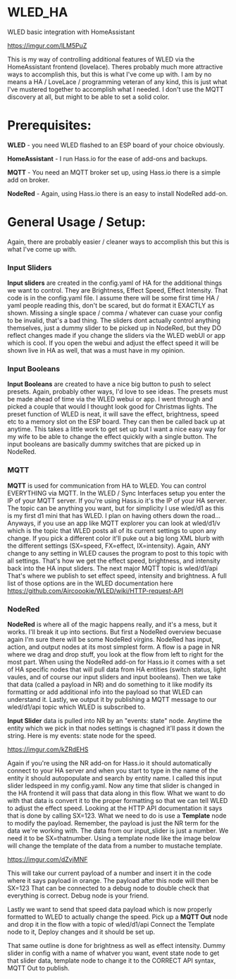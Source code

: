 # WLED_HA
WLED basic integration with HomeAssistant

https://imgur.com/lLM5PuZ

This is my way of controlling additional features of WLED via the HomeAssistant frontend (lovelace).  Theres probably much more attractive ways to accomplish this, but this is what I've come up with.  I am by no means a HA / LoveLace / programming veteran of any kind, this is just what I've mustered together to accomplish what I needed.  I don't use the MQTT discovery at all, but might to be able to set a solid color.

# **Prerequisites:**

**WLED** - you need WLED flashed to an ESP board of your choice obviously.

**HomeAssistant** - I run Hass.io for the ease of add-ons and backups.

**MQTT** - You need an MQTT broker set up, using Hass.io there is a simple add on broker.

**NodeRed** - Again, using Hass.io there is an easy to install NodeRed add-on.



# **General Usage / Setup:**

Again, there are probably easier / cleaner ways to accomplish this but this is what I've come up with.

### Input Sliders

**Input sliders** are created in the config.yaml of HA for the additional things we want to control.  They are Brightness, Effect Speed, Effect Intensity.  That code is in the config.yaml file.  I assume there will be some first time HA / yaml people reading this, don't be scared, but do format it EXACTLY as shown.  Missing a single space / comma / whatever can cuase your config to be invalid, that's a bad thing.  The sliders dont actually control anything themselves, just a dummy slider to be picked up in NodeRed, but they DO reflect changes made if you change the sliders via the WLED webUI or app which is cool.  If you open the webui and adjust the effect speed it will be shown live in HA as well, that was a must have in my opinion.

### Input Booleans

 **Input Booleans** are created to have a nice big button to push to select presets.  Again, probably other ways, I'd love to see ideas.  The presets must be made ahead of time via the WLED webui or app.  I went through and picked a couple that would I thought look good for Christmas lights.  The preset function of WLED is neat, it will save the effect, brightness, speed etc to a memory slot on the ESP board.  They can then be called back up at anytime.  This takes a little work to get set up but I want a nice easy way for my wife to be able to change the effect quickly with a single button.  The input booleans are basically dummy switches that are picked up in NodeRed.

### MQTT

**MQTT** is used for communication from HA to WLED.  You can control EVERYTHING via MQTT.  In the WLED / Sync Interfaces setup you enter the IP of your MQTT server.  If you're using Hass.io it's the IP of your HA server.  The topic can be anything you want, but for simplicity I use wled/d1 as this is my first d1 mini that has WLED.  I plan on having others down the road...  Anyways, if you use an app like MQTT explorer you can look at wled/d1/v which is the topic that WLED posts all of its current settings to upon any change.  If you pick a different color it'll puke out a big long XML blurb with the different settings (SX=speed, FX=effect, IX=intensity).  Again, ANY change to any setting in WLED causes the program to post to this topic with all settings.  That's how we get the effect speed, brightness, and intensity back into the HA input sliders.  The next major MQTT topic is wled/d1/api  That's where we publish to set effect speed, intensity and brightness.  A full list of those options are in the WLED documentation here https://github.com/Aircoookie/WLED/wiki/HTTP-request-API


### NodeRed

**NodeRed** is where all of the magic happens really, and it's a mess, but it works.  I'll break it up into sections.  But first a NodeRed overview becuase again I'm sure there will be some NodeRed virgins.  NodeRed has input, action, and output nodes at its most simplest form.  A flow is a page in NR where we drag and drop stuff, you look at the flow from left to right for the most part.  When using the NodeRed add-on for Hass.io it comes with a set of HA specific nodes that will pull data from HA entities (switch status, light vaules, and of course our input sliders and input booleans).  Then we take that data (called a payload in NR) and do something to it like modify its formatting or add additional info into the payload so that WLED can understand it.  Lastly, we output it by publishing a MQTT message to our wled/d1/api topic which WLED is subscribed to.

**Input Slider** data is pulled into NR by an "events: state" node.  Anytime the entity which we pick in that nodes settings is chagned it'll pass it down the string.  Here is my events: state node for the speed.

https://imgur.com/kZRdEHS

Again if you're using the NR add-on for Hass.io it should automatically connect to your HA server and when you start to type in the name of the entity it should autopopulate and search by entity name.  I called this input slider ledspeed in my config.yaml.  Now any time that slider is changed in the HA frontend it will pass that data along in this flow.  What we want to do with that data is convert it to the proper formatting so that we can tell WLED to adjust the effect speed.  Looking at the HTTP API documentation it says that is done by calling SX=123.  What we need to do is use a **Template** node to modify the payload.  Remember, the payload is just the NR term for the data we're working with.  The data from our input_slider is just a number.  We need it to be SX=thatnumber.  Using a template node like the image below will change the template of the data from a number to mustache template.

https://imgur.com/dZvjMNF

This will take our current payload of a number and insert it in the code where it says payload in orange.  The payload after this node will then be SX=123 That can be connected to a debug node to double check that everything is correct. Debug node is your friend.

Lastly we want to send that speed data payload which is now properly formatted to WLED to actually change the speed.  Pick up a **MQTT Out** node and drop it in the flow with a topic of wled/d1/api  Connect the Template node to it, Deploy changes and it should be set up.  

That same outline is done for brightness as well as effect intensity.  Dummy slider in config with a name of whatver you want, event state node to get that slider data, template node to change it to the CORRECT API syntax, MQTT Out to publish.

